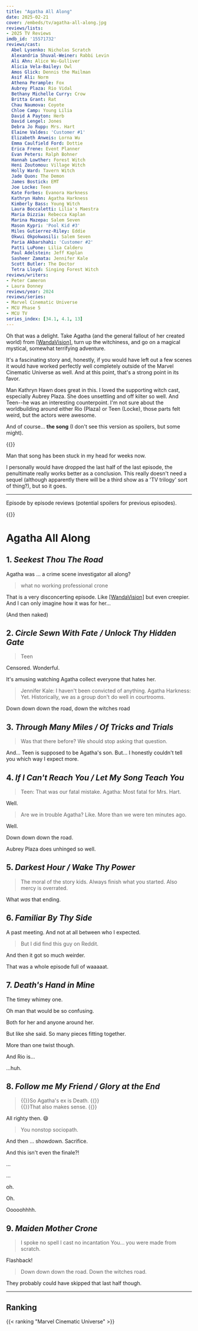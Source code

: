 ```yaml
---
title: "Agatha All Along"
date: 2025-02-21
cover: /embeds/tv/agatha-all-along.jpg
reviews/lists:
- 2025 TV Reviews
imdb_id: '15571732'
reviews/cast:
  Abel Lysenko: Nicholas Scratch
  Alexandria Shuval-Weiner: Rabbi Levin
  Ali Ahn: Alice Wu-Gulliver
  Alicia Vela-Bailey: Owl
  Amos Glick: Dennis the Mailman
  Asif Ali: Norm
  Athena Perample: Fox
  Aubrey Plaza: Rio Vidal
  Bethany Michelle Curry: Crow
  Britta Grant: Rat
  Chau Naumova: Coyote
  Chloe Camp: Young Lilia
  David A Payton: Herb
  David Lengel: Jones
  Debra Jo Rupp: Mrs. Hart
  Elaine Valdes: 'Customer #1'
  Elizabeth Anweis: Lorna Wu
  Emma Caulfield Ford: Dottie
  Erica Frene: Event Planner
  Evan Peters: Ralph Bohner
  Hannah Lowther: Forest Witch
  Heni Zoutomou: Village Witch
  Holly Ward: Tavern Witch
  Jade Quon: The Demon
  James Bostick: EMT
  Joe Locke: Teen
  Kate Forbes: Evanora Harkness
  Kathryn Hahn: Agatha Harkness
  Kimberly Bass: Young Witch
  Laura Boccaletti: Lilia's Maestra
  Maria Dizzia: Rebecca Kaplan
  Marina Mazepa: Salem Seven
  Mason Kypri: 'Pool Kid #3'
  Miles Gutierrez-Riley: Eddie
  Okwui Okpokwasili: Salem Seven
  Paria Akbarshahi: 'Customer #2'
  Patti LuPone: Lilia Calderu
  Paul Adelstein: Jeff Kaplan
  Sasheer Zamata: Jennifer Kale
  Scott Butler: The Doctor
  Tetra Lloyd: Singing Forest Witch
reviews/writers:
- Peter Cameron
- Laura Donney
reviews/year: 2024
reviews/series:
- Marvel Cinematic Universe
- MCU Phase 5
- MCU TV
series_index: [34.1, 4.1, 13]
---
```

Oh that was a delight. Take Agatha (and the general fallout of her created world) from [[WandaVision]](), turn up the witchiness, and go on a magical mystical, somewhat terrifying adventure. 

It's a fascinating story and, honestly, if you would have left out a few scenes it would have worked perfectly well completely outside of the Marvel Cinematic Universe as well. And at this point, that's a strong point in its favor. 

Man Kathryn Hawn does great in this. I loved the supporting witch cast, especially Aubrey Plaza. She does unsettling and off kilter so well. And Teen--he was an interesting counterpoint. I'm not sure about the worldbuilding around either Rio (Plaza) or Teen (Locke), those parts felt weird, but the actors were awesome. 

And of course... **the song** (I don't see this version as spoilers, but some might).

{{<youtube VnjYeJ5blxo>}}

Man that song has been stuck in my head for weeks now. 

I personally would have dropped the last half of the last episode, the penultimate really works better as a conclusion. This really doesn't need a sequel (although apparently there will be a third show as a 'TV trilogy' sort of thing?), but so it goes. 

---

<!--more-->

Episode by episode reviews (potential spoilers for previous episodes).

{{<toc>}}

# Agatha All Along

## 1. *Seekest Thou The Road*

Agatha was ... a crime scene investigator all along?

> what no working professional crone

That is a very disconcerting episode. Like [[WandaVision]]() but even creepier. And I can only imagine how it was for her...

(And then naked)

## 2. *Circle Sewn With Fate / Unlock Thy Hidden Gate*

> Teen

Censored. Wonderful. 

It's amusing watching Agatha collect everyone that hates her. 

> Jennifer Kale: I haven't been convicted of anything.
> Agatha Harkness: Yet. Historically, we as a group don't do well in courtrooms.

Down down down the road, down the witches road

## 3. *Through Many Miles / Of Tricks and Trials*
> Was that there before?
> We should stop asking that question. 

And... Teen is supposed to be Agatha's son. But... I honestly couldn't tell you which way I expect more. 

## 4. *If I Can't Reach You / Let My Song Teach You*

> Teen: That was our fatal mistake. 
> Agatha: Most fatal for Mrs. Hart. 

Well. 

> Are we in trouble Agatha? Like. More than we were ten minutes ago. 

Well. 

Down down down the road. 

Aubrey Plaza does unhinged so well. 
## 5. *Darkest Hour / Wake Thy Power*

> The moral of the story kids. Always finish what you started. Also mercy is overrated. 

What *was* that ending. 

## 6. *Familiar By Thy Side*

A past meeting. And not at all between who I expected. 

> But I did find this guy on Reddit. 

And then it got so much weirder. 

That was a whole episode full of waaaaat. 

## 7. *Death's Hand in Mine*

The timey whimey one. 

Oh man that would be so confusing. 

Both for her and anyone around her. 

But like she said. So many pieces fitting together. 

More than one twist though. 

And Rio is...

...huh. 

## 8. *Follow me My Friend / Glory at the End*

> {{<spoiler>}}So Agatha's ex is Death. {{</spoiler>}}  
> {{<spoiler>}}That also makes sense. {{</spoiler>}}

All righty then. :smile:

> You nonstop sociopath. 

And then ... showdown. Sacrifice. 

And this isn't even the finale?!

...

...

oh. 

Oh. 

Ooooohhhh. 

## 9. *Maiden Mother Crone*


> I spoke no spell
> I cast no incantation 
> You... you were made from scratch. 

Flashback!

> Down down down the road. Down the witches road. 

They probably could have skipped that last half though. 

---

## Ranking

{{< ranking "Marvel Cinematic Universe" >}}
